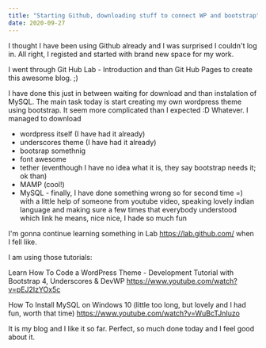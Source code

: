 ```yaml
---
title: "Starting Github, downloading stuff to connect WP and bootstrap"
date: 2020-09-27
---
```


I thought I have been using Github already and I was surprised I couldn't log in. All right, I registed and started with brand new space for my work.

I went through Git Hub Lab - Introduction and than Git Hub Pages to create this awesome blog. ;)

I have done this just in between waiting for download and than instalation of MySQL. The main task today is start creating my own wordpress theme using bootstrap. It seem more complicated than I expected :D Whatever. I managed to download
- wordpress itself (I have had it already)
- underscores theme (I have had it already)
- bootsrap somethnig
- font awesome
- tether (eventhough I have no idea what it is, they say bootstrap needs it; ok than)
- MAMP (cool!)
- MySQL - finally, I have done something wrong so for second time =) with a little help of someone from youtube video, speaking lovely indian language and making sure a few times that everybody understood which link he means, nice nice, I hade so much fun

I'm gonna continue learning something in Lab https://lab.github.com/ when I fell like.

I am using those tutorials:

Learn How To Code a WordPress Theme - Development Tutorial with Bootstrap 4, Underscores & DevWP
https://www.youtube.com/watch?v=pEJ2IzYOx5c

How To Install MySQL on Windows 10 (little too long, but lovely and I had fun, worth that time)
https://www.youtube.com/watch?v=WuBcTJnIuzo

It is my blog and I like it so far. Perfect, so much done today and I feel good about it.
